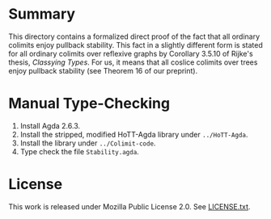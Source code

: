 # Summary

This directory contains a formalized direct proof of the fact that
all ordinary colimits enjoy pullback stability. This fact in a slightly
different form is stated for all ordinary colimits over reflexive graphs
by Corollary 3.5.10 of Rijke's thesis, *Classying Types*. For us, it
means that all coslice colimits over trees enjoy pullback stability (see
Theorem 16 of our preprint).

# Manual Type-Checking

1. Install Agda 2.6.3.
2. Install the stripped, modified HoTT-Agda library under `../HoTT-Agda`.
3. Install the library under `../Colimit-code`.
3. Type check the file `Stability.agda`.

# License

This work is released under Mozilla Public License 2.0.
See [LICENSE.txt](LICENSE.txt).
